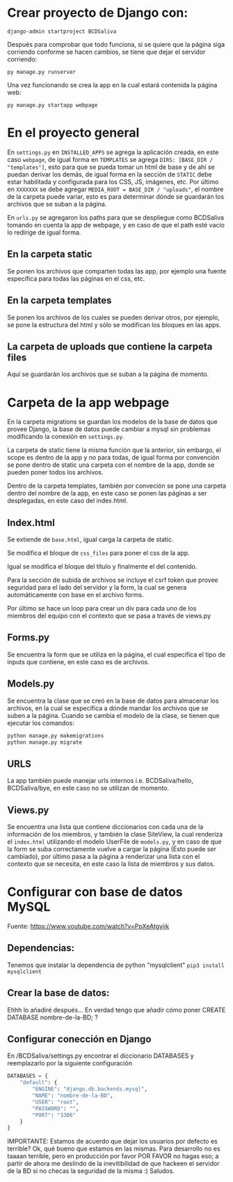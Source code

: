 # Crear proyecto de Django con:

`django-admin startproject BCDSaliva`

Después para comprobar que todo funciona, si se quiere que la página siga corriendo conforme se hacen cambios, se tiene que dejar el servidor corriendo:

`py manage.py runserver`

Una vez funcionando se crea la app en la cual estará contenida la página web:

`py manage.py startapp webpage`

# **En el proyecto general**

En `settings.py` en `INSTALLED_APPS` se agrega la aplicación creada, en este caso `webpage`,
de igual forma en `TEMPLATES` se agrega `DIRS: [BASE_DIR / "templates"]`, esto para que se
pueda tomar un html de base y de ahí se puedan derivar los demás, de igual forma en la
sección de `STATIC` debe estar habilitada y configurada para los CSS, JS, imágenes, etc.
Por último en `XXXXXXX` se debe agregar `MEDIA_ROOT = BASE_DIR / "uploads"`, el nombre de la
carpeta puede variar, esto es para determinar dónde se guardarán los archivos que se suban
a la página.

En `urls.py` se agregaron los paths para que se despliegue como BCDSaliva tomando en cuenta
la app de webpage, y en caso de que el path esté vacío lo redirige de igual forma.

## **En la carpeta static**

Se ponen los archivos que comparten todas las app, por ejemplo una fuente específica para
todas las páginas en el css, etc.

## **En la carpeta templates**

Se ponen los archivos de los cuales se pueden derivar otros, por ejemplo, se pone la estructura
del html y sólo se modifican los bloques en las apps.

## **La carpeta de uploads que contiene la carpeta files**

Aquí se guardarán los archivos que se suban a la página de momento.

# **Carpeta de la app webpage**

En la carpeta migrations se guardan los modelos de la base de datos que provee Django, la
base de datos puede cambiar a mysql sin problemas modificando la conexión en `settings.py`.

La carpeta de static tiene la misma función que la anterior, sin embargo, el scope es dentro
de la app y no para todas, de igual forma por convención se pone dentro de static una carpeta
con el nombre de la app, donde se pueden poner todos los archivos.

Dentro de la carpeta templates, también por conveción se pone una carpeta dentro del nombre de la app,
en este caso se ponen las páginas a ser desplegadas, en este caso del index.html.

## **Index.html**

Se extiende de `base.html`, igual carga la carpeta de static.

Se modifica el bloque de `css_files` para poner el css de la app.

Igual se modifica el bloque del título y finalmente el del contenido.

Para la sección de subida de archivos se incluye el csrf token que provee seguridad para el
lado del servidor y la form, la cual se genera automáticamente con base en el archivo forms.

Por último se hace un loop para crear un div para cada uno de los miembros del equipo con el
contexto que se pasa a través de views.py

## **Forms.py**

Se encuentra la form que se utiliza en la página, el cual especifica el tipo de inputs que contiene,
en este caso es de archivos.

## **Models.py**

Se encuentra la clase que se creó en la base de datos para almacenar los archivos, en la cual se especifica
a dónde mandar los archivos que se suben a la página. Cuando se cambia el modelo de la clase, se tienen que 
ejecutar los comandos:

```python
python manage.py makemigrations
python manage.py migrate
```
## **URLS**

La app también puede manejar urls internos i.e. BCDSaliva/hello, BCDSaliva/bye, en este caso no se
utilizan de momento.

## **Views.py**

Se encuentra una lista que contiene diccionarios con cada una de la información de los miembros, y también
la clase SiteView, la cual renderiza el `index.html` utilizando el modelo UserFile de `models.py`, y en caso
de que la form se suba correctamente vuelve a cargar la página (Ésto puede ser cambiado), por último
pasa a la página a renderizar una lista con el contexto que se necesita, en este caso la lista de miembros y sus datos.

# Configurar con base de datos MySQL

Fuente: https://www.youtube.com/watch?v=PpXeAtgyijk

## Dependencias:

Tenemos que instalar la dependencia de python "mysqlclient"
`pip3 install mysqlclient`

## Crear la base de datos:

Ehhh lo añadiré después... En verdad tengo que añadir cómo poner CREATE DATABASE nombre-de-la-BD; ?

## Configurar conección en Django

En /BCDSaliva/settings.py encontrar el diccionario DATABASES y reemplazarlo por la siguiente configuración

```python
DATABASES = {
    "default": {
        "ENGINE": "django.db.backends.mysql",
        "NAME": "nombre-de-la-BD",
        "USER": "root",
        "PASSWORD": "",
        "PORT": "3306"
    }
}
```

IMPORTANTE: Estamos de acuerdo que dejar los usuarios por defecto es terrible? Ok, qué bueno que estamos en las mismas. Para desarrollo no es taaaan terrible, pero en producción por favor POR FAVOR no hagas eso; a partir de ahora me deslindo de la inevitibilidad de que hackeen el servidor de la BD si no checas la seguridad de la misma :) Saludos.

